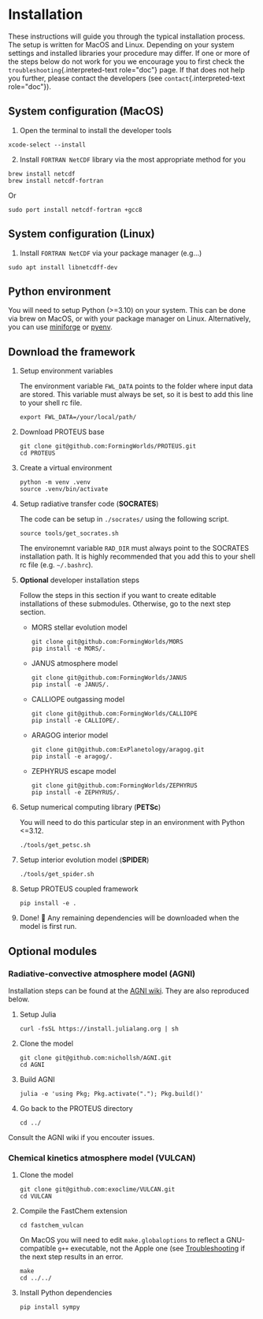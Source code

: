 # Installation

These instructions will guide you through the typical installation
process. The setup is written for MacOS and Linux. Depending on your
system settings and installed libraries your procedure may differ. If
one or more of the steps below do not work for you we encourage you to
first check the `troubleshooting`{.interpreted-text role="doc"} page. If
that does not help you further, please contact the developers (see
`contact`{.interpreted-text role="doc"}).

## System configuration (MacOS)

1.  Open the terminal to install the developer tools

```console
xcode-select --install
```

2.  Install `FORTRAN NetCDF` library via the most appropriate method for
    you

```console
brew install netcdf
brew install netcdf-fortran
```

Or

```console
sudo port install netcdf-fortran +gcc8
```

## System configuration (Linux)

1. Install `FORTRAN NetCDF` via your package manager (e.g\...)

```console
sudo apt install libnetcdff-dev
```

## Python environment

You will need to setup Python (>=3.10) on your system. This can be done via brew on MacOS, or with your package manager on Linux. Alternatively, you can use [miniforge](https://github.com/conda-forge/miniforge) or [pyenv](https://github.com/pyenv/pyenv).

## Download the framework

1. Setup environment variables

    The environment variable `FWL_DATA` points to the folder where input data are stored.
    This variable must always be set, so it is best to add this line to your shell rc file.

    ```console
    export FWL_DATA=/your/local/path/
    ```

2. Download PROTEUS base

    ```console
    git clone git@github.com:FormingWorlds/PROTEUS.git
    cd PROTEUS
    ```

3. Create a virtual environment

    ```console
    python -m venv .venv
    source .venv/bin/activate
    ```

4. Setup radiative transfer code (**SOCRATES**)

    The code can be setup in `./socrates/` using the following script.

    ```console
    source tools/get_socrates.sh
    ```

    The environemnt variable `RAD_DIR` must always point to the SOCRATES installation path.
    It is highly recommended that you add this to your shell rc file (e.g. `~/.bashrc`).

5. **Optional** developer installation steps

    Follow the steps in this section if you want to create editable installations of these submodules.
    Otherwise, go to the next step section.

    - MORS stellar evolution model

        ```console
        git clone git@github.com:FormingWorlds/MORS
        pip install -e MORS/.
        ```

    - JANUS atmosphere model

        ```console
        git clone git@github.com:FormingWorlds/JANUS
        pip install -e JANUS/.
        ```

    - CALLIOPE outgassing model

        ```console
        git clone git@github.com:FormingWorlds/CALLIOPE
        pip install -e CALLIOPE/.
        ```

    - ARAGOG interior model

        ```console
        git clone git@github.com:ExPlanetology/aragog.git
        pip install -e aragog/.
        ```

    - ZEPHYRUS escape model

        ```console
        git clone git@github.com:FormingWorlds/ZEPHYRUS
        pip install -e ZEPHYRUS/.
        ```

6. Setup numerical computing library (**PETSc**)

    You will need to do this particular step in an environment with Python <=3.12.

    ```console
    ./tools/get_petsc.sh
    ```

7. Setup interior evolution model (**SPIDER**)

    ```console
    ./tools/get_spider.sh
    ```

8. Setup PROTEUS coupled framework

    ```console
    pip install -e .
    ```


9. Done! 🚀
    Any remaining dependencies will be downloaded when the model is first run.

## Optional modules

### Radiative-convective atmosphere model (**AGNI**)

Installation steps can be found at the [AGNI wiki](https://nichollsh.github.io/AGNI/dev/setup/).
They are also reproduced below.

1. Setup Julia

    ```console
    curl -fsSL https://install.julialang.org | sh
    ```

2. Clone the model

    ```console
    git clone git@github.com:nichollsh/AGNI.git
    cd AGNI
    ```

3. Build AGNI

    ```console
    julia -e 'using Pkg; Pkg.activate("."); Pkg.build()'
    ```

4. Go back to the PROTEUS directory

    ```console
    cd ../
    ```

Consult the AGNI wiki if you encouter issues.

### Chemical kinetics atmosphere model (**VULCAN**)

1. Clone the model

    ```console
    git clone git@github.com:exoclime/VULCAN.git
    cd VULCAN
    ```

2. Compile the FastChem extension

    ```console
    cd fastchem_vulcan
    ```

    On MacOS you will need to edit `make.globaloptions` to reflect  a GNU-compatible `g++` executable, not the Apple one (see
     [Troubleshooting](./troubleshooting.md) if the next step results in an error.

    ```console
    make
    cd ../../
    ```
3. Install Python dependencies

    ```console
    pip install sympy
    ```

